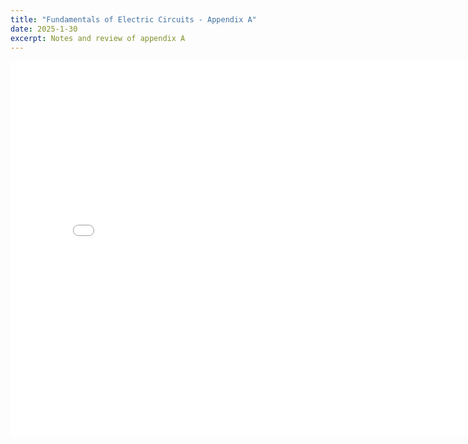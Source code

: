 ```yaml
---
title: "Fundamentals of Electric Circuits - Appendix A"
date: 2025-1-30
excerpt: Notes and review of appendix A
---
```


<embed src="/res/books/fundamentals-of-electric-circuits/appendixA.pdf" width="800" height="600" type="application/pdf">
